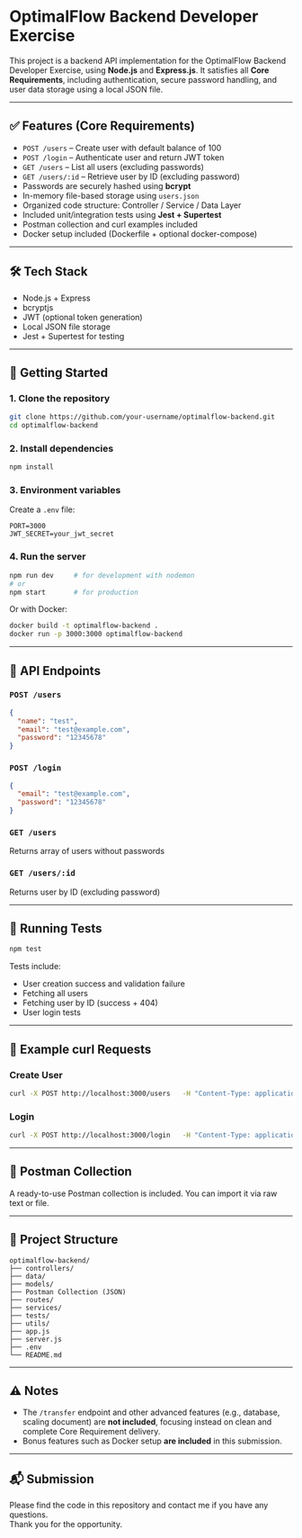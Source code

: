 # OptimalFlow Backend Developer Exercise

This project is a backend API implementation for the OptimalFlow Backend Developer Exercise, using **Node.js** and **Express.js**. It satisfies all **Core Requirements**, including authentication, secure password handling, and user data storage using a local JSON file.

---

## ✅ Features (Core Requirements)

- `POST /users` – Create user with default balance of 100
- `POST /login` – Authenticate user and return JWT token
- `GET /users` – List all users (excluding passwords)
- `GET /users/:id` – Retrieve user by ID (excluding password)
- Passwords are securely hashed using **bcrypt**
- In-memory file-based storage using `users.json`
- Organized code structure: Controller / Service / Data Layer
- Included unit/integration tests using **Jest + Supertest**
- Postman collection and curl examples included
- Docker setup included (Dockerfile + optional docker-compose)

---

## 🛠 Tech Stack

- Node.js + Express
- bcryptjs
- JWT (optional token generation)
- Local JSON file storage
- Jest + Supertest for testing

---

## 🚀 Getting Started

### 1. Clone the repository

```bash
git clone https://github.com/your-username/optimalflow-backend.git
cd optimalflow-backend
```

### 2. Install dependencies

```bash
npm install
```

### 3. Environment variables

Create a `.env` file:
```env
PORT=3000
JWT_SECRET=your_jwt_secret
```

### 4. Run the server

```bash
npm run dev     # for development with nodemon
# or
npm start       # for production
```

Or with Docker:

```bash
docker build -t optimalflow-backend .
docker run -p 3000:3000 optimalflow-backend
```

---

## 📮 API Endpoints

### `POST /users`
```json
{
  "name": "test",
  "email": "test@example.com",
  "password": "12345678"
}
```

### `POST /login`
```json
{
  "email": "test@example.com",
  "password": "12345678"
}
```

### `GET /users`
Returns array of users without passwords

### `GET /users/:id`
Returns user by ID (excluding password)

---

## 🧪 Running Tests

```bash
npm test
```

Tests include:
- User creation success and validation failure
- Fetching all users
- Fetching user by ID (success + 404)
- User login tests

---

## 🔄 Example curl Requests

### Create User
```bash
curl -X POST http://localhost:3000/users   -H "Content-Type: application/json"   -d '{"name":"Test", "email":"test@example.com", "password":"12345678"}'
```

### Login
```bash
curl -X POST http://localhost:3000/login   -H "Content-Type: application/json"   -d '{"email":"test@example.com", "password":"12345678"}'
```

---

## 📩 Postman Collection

A ready-to-use Postman collection is included. You can import it via raw text or file.

---

## 📁 Project Structure

```
optimalflow-backend/
├── controllers/
├── data/
├── models/
├── Postman Collection (JSON)
├── routes/
├── services/
├── tests/
├── utils/
├── app.js
├── server.js
├── .env
└── README.md
```

---

## ⚠️ Notes

- The `/transfer` endpoint and other advanced features (e.g., database, scaling document) are **not included**, focusing instead on clean and complete Core Requirement delivery.
- Bonus features such as Docker setup **are included** in this submission.

---

## 📬 Submission

Please find the code in this repository and contact me if you have any questions.  
Thank you for the opportunity.
